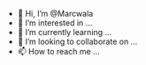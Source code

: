 - 👋 Hi, I’m @Marcwala
- 👀 I’m interested in ...
- 🌱 I’m currently learning ...
- 💞️ I’m looking to collaborate on ...
- 📫 How to reach me ...

<!---
Marcwala/Marcwala is a ✨ special ✨ repository because its `README.md` (this file) appears on your GitHub profile.
You can click the Preview link to take a look at your changes.
--->

